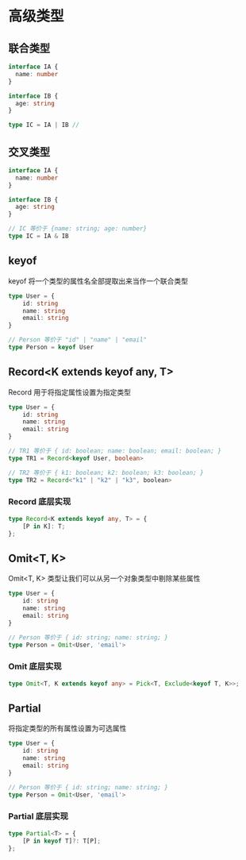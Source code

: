# 高级类型

## 联合类型

```typescript
interface IA {
  name: number
}

interface IB {
  age: string
}

type IC = IA | IB // 
```

## 交叉类型

```typescript
interface IA {
  name: number
}

interface IB {
  age: string
}

// IC 等价于 {name: string; age: number}
type IC = IA & IB
```

## keyof

keyof 将一个类型的属性名全部提取出来当作一个联合类型

```typescript
type User = {
	id: string
	name: string
	email: string
}

// Person 等价于 "id" | "name" | "email"
type Person = keyof User
```

## Record<K extends keyof any, T>

Record 用于将指定属性设置为指定类型

```typescript
type User = {
	id: string
	name: string
	email: string
}

// TR1 等价于 { id: boolean; name: boolean; email: boolean; }
type TR1 = Record<keyof User, boolean>

// TR2 等价于 { k1: boolean; k2: boolean; k3: boolean; }
type TR2 = Record<"k1" | "k2" | "k3", boolean>
```


### Record 底层实现
```typescript
type Record<K extends keyof any, T> = {
    [P in K]: T;
};
```

## Omit<T, K>​

​Omit<T, K>​ 类型让我们可以从另一个对象类型中剔除某些属性

```typescript
type User = {
	id: string
	name: string
	email: string
}

// Person 等价于 { id: string; name: string; }
type Person = Omit<User, 'email'>
```

### Omit 底层实现

```typescript
type Omit<T, K extends keyof any> = Pick<T, Exclude<keyof T, K>>;
```

## Partial<T>

将指定类型的所有属性设置为可选属性

```typescript
type User = {
	id: string
	name: string
	email: string
}

// Person 等价于 { id: string; name: string; }
type Person = Omit<User, 'email'>
```

### Partial 底层实现

```typescript
type Partial<T> = {
    [P in keyof T]?: T[P];
};
```

